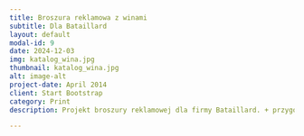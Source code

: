 ```yaml
---
title: Broszura reklamowa z winami
subtitle: Dla Bataillard
layout: default
modal-id: 9
date: 2024-12-03
img: katalog_wina.jpg
thumbnail: katalog_wina.jpg
alt: image-alt
project-date: April 2014
client: Start Bootstrap
category: Print
description: Projekt broszury reklamowej dla firmy Bataillard. + przygotownie do druku. <br>Broszura dwujęzyczna: angielsko-niemiecka.

---
```

